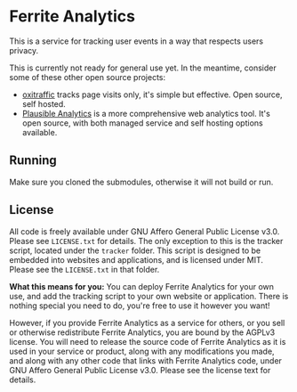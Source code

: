 # Ferrite Analytics

This is a service for tracking user events in a way that respects users privacy.

This is currently not ready for general use yet. In the meantime, consider some of these other open source projects:

- [oxitraffic](https://codeberg.org/mo8it/oxitraffic) tracks page visits only, it's simple but effective. Open source, self hosted.
- [Plausible Analytics](https://plausible.io/) is a more comprehensive web analytics tool. It's open source, with both managed service and self hosting options available.

## Running

Make sure you cloned the submodules, otherwise it will not build or run.

## License

All code is freely available under GNU Affero General Public License v3.0.
Please see `LICENSE.txt` for details. The only exception to this is the tracker
script, located under the `tracker` folder. This script is designed to be
embedded into websites and applications, and is licensed under MIT. Please see
the `LICENSE.txt` in that folder.

**What this means for you:** You can deploy Ferrite Analytics for your own use, and add
the tracking script to your own website or application. There is nothing special
you need to do, you're free to use it however you want!

However, if you provide Ferrite Analytics as a service for others, or you sell or
otherwise redistribute Ferrite Analytics, you are bound by the AGPLv3 license. You will
need to release the source code of Ferrite Analytics as it is used in your service or
product, along with any modifications you made, and along with any other code
that links with Ferrite Analytics code, under GNU Affero General Public License v3.0.
Please see the license text for details.
